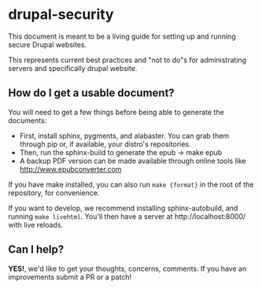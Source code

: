 drupal-security
===============

This document is meant to be a living guide for setting up and running secure
Drupal websites.

This represents current best practices and "not to do"s for administrating
servers and specifically drupal website.

How do I get a usable document?
-------------------------------

You will need to get a few things before being able to generate the documents:

* First, install sphinx, pygments, and alabaster. You can grab them through pip
  or, if available, your distro's repositories.
* Then, run the sphinx-build to generate the epub -> make epub
* A backup PDF version can be made available through online tools like http://www.epubconverter.com

If you have make installed, you can also run `make {format}` in the root of the
repository, for convenience.

If you want to develop, we recommend installing sphinx-autobuild, and running
`make livehtml`. You'll then have a server at http://localhost:8000/ with live
reloads.

Can I help?
-----------

**YES!**, we'd like to get your thoughts, concerns, comments. If you have an 
improvements submit a PR or a patch!
